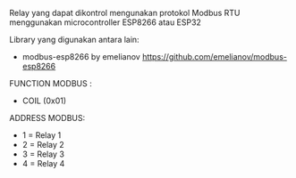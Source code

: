 Relay yang dapat dikontrol mengunakan protokol Modbus RTU menggunakan microcontroller ESP8266 atau ESP32

Library yang digunakan antara lain:
 * modbus-esp8266 by emelianov https://github.com/emelianov/modbus-esp8266

FUNCTION MODBUS :
 * COIL (0x01)

ADDRESS MODBUS: 
* 1 = Relay 1
* 2 = Relay 2
* 3 = Relay 3
* 4 = Relay 4
